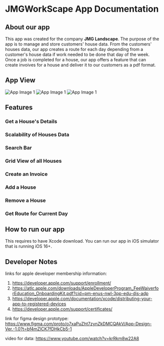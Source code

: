 # JMGWorkScape App Documentation 

## About our app
This app was created for the company **JMG Landscape**. The purpose of the app is to manage and store customers' house data. From the customers' houses data, our app creates a route for each day depending from a customer's house data if work needed to be done that day of the week. Once a job is completed for a house, our app offers a feature that can create invoives for a house and deliver it to our customers as a pdf format. 


## App View
![App Image 1]()
![App Image 1]()
![App Image 1]()

## Features

### Get a House's Details

### Scalability of Houses Data

### Search Bar

### Grid View of all Houses

### Create an Invoice

### Add a House

### Remove a House

### Get Route for Current Day

## How to run our app
This requires to have Xcode download. You can run our app in iOS simulator that is running iOS 16+.




<!-- - Co-developed and deployed JMGWorkScape, an iOS app for JMG Landscape, using Swift and SwiftUI.
- Implemented a Trie-based search bar and efficient data management with dictionaries.
- Created a PDF invoice generation feature, streamlining client billing.
- Managed GitHub documentation, including issue tracking, branch protection, and pull requests reviews.
- Researched AppStore deployment and applied for the Apple Developer Program.
- Coordinated project milestones through active participation in meetings.
- Contributed 12 hours per week over 2 months to deliver a functional, well-documented app.
 -->


## Developer Notes
links for apple developer membership information:
1. https://developer.apple.com/support/enrollment/
2. https://atlc.apple.com/downloads/AppleDeveloperProgram_FeeWaiverforEducation_OnboardingKit.pdf?cid=pm-enus-nwl-3pp-edu-dis-adp
3. https://developer.apple.com/documentation/xcode/distributing-your-app-to-registered-devices
4. https://developer.apple.com/support/certificates/

link for figma design prototype:
https://www.figma.com/proto/o7xaPuZht7zynZkDMCQAkV/App-Design-Ver.-1.0?t=bf4mZlCK7fDHkCb5-1

video for data:
https://www.youtube.com/watch?v=krRkm8w22A8 